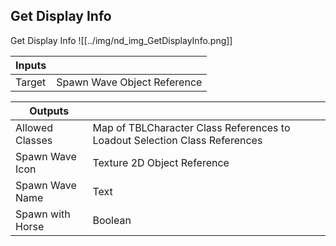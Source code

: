 ## Get Display Info
Get Display Info
![[../img/nd_img_GetDisplayInfo.png]]

|Inputs||
|--|--|
| Target | Spawn Wave Object Reference |

|Outputs||
|--|--|
| Allowed Classes | Map of TBLCharacter Class References to Loadout Selection Class References |
| Spawn Wave Icon | Texture 2D Object Reference |
| Spawn Wave Name | Text |
| Spawn with Horse | Boolean |
